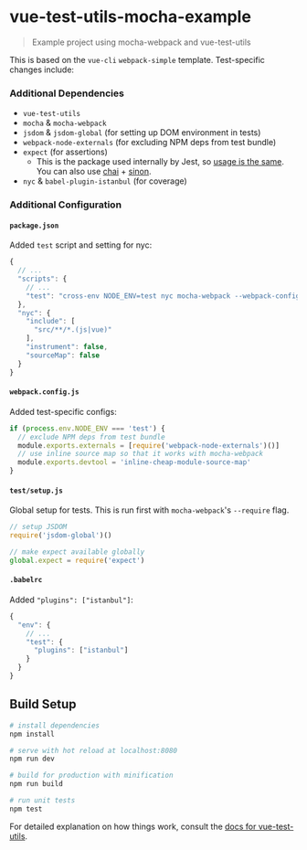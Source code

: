 # vue-test-utils-mocha-example

> Example project using mocha-webpack and vue-test-utils

This is based on the `vue-cli` `webpack-simple` template. Test-specific changes include:

### Additional Dependencies

- `vue-test-utils`
- `mocha` & `mocha-webpack`
- `jsdom` & `jsdom-global` (for setting up DOM environment in tests)
- `webpack-node-externals` (for excluding NPM deps from test bundle)
- `expect` (for assertions)
  - This is the package used internally by Jest, so [usage is the same](http://facebook.github.io/jest/docs/en/expect.html#content). You can also use [chai](http://chaijs.com/) + [sinon](http://sinonjs.org/).
- `nyc` & `babel-plugin-istanbul` (for coverage)

### Additional Configuration

#### `package.json`

Added `test` script and setting for nyc:

``` js
{
  // ...
  "scripts": {
    // ...
    "test": "cross-env NODE_ENV=test nyc mocha-webpack --webpack-config webpack.config.js --require test/setup.js test/**/*.spec.js"
  },
  "nyc": {
    "include": [
      "src/**/*.(js|vue)"
    ],
    "instrument": false,
    "sourceMap": false
  }
}
```

#### `webpack.config.js`

Added test-specific configs:

``` js
if (process.env.NODE_ENV === 'test') {
  // exclude NPM deps from test bundle
  module.exports.externals = [require('webpack-node-externals')()]
  // use inline source map so that it works with mocha-webpack
  module.exports.devtool = 'inline-cheap-module-source-map'
}
```

#### `test/setup.js`

Global setup for tests. This is run first with `mocha-webpack`'s `--require` flag.

``` js
// setup JSDOM
require('jsdom-global')()

// make expect available globally
global.expect = require('expect')
```

#### `.babelrc`

Added `"plugins": ["istanbul"]`:

```js
{
  "env": {
    // ...
    "test": {
      "plugins": ["istanbul"]
    }
  }
}
```

## Build Setup

``` bash
# install dependencies
npm install

# serve with hot reload at localhost:8080
npm run dev

# build for production with minification
npm run build

# run unit tests
npm test
```

For detailed explanation on how things work, consult the [docs for vue-test-utils](https://vue-test-utils.vuejs.org/en/guides/testing-SFCs-with-mocha-webpack.html).
